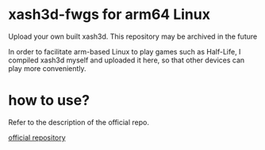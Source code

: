 # xash3d-fwgs for arm64 Linux
Upload your own built xash3d.
This repository may be archived in the future

In order to facilitate arm-based Linux to play games such as Half-Life, I compiled xash3d myself and uploaded it here, so that other devices can play more conveniently.
# how to use?
Refer to the description of the official repo.

 [official repository](github.com/fwgs/xash3d-fwgs)
